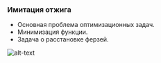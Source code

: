 ### Имитация отжига
* Основная проблема оптимизационных задач. 
* Минимизация функции. 
* Задача о расстановке ферзей.

![alt-text](https://github.com/macrdel/Big_DS_rep/blob/main/%D0%9E%D0%BF%D1%82%D0%B8%D0%BC%D0%B8%D0%B7%D0%B0%D1%86%D0%B8%D1%8F/1%20Simulated%20Annealing/min_anim.gif)
